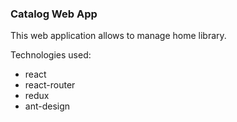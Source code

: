 ### Catalog Web App

This web application allows to manage home library.

Technologies used:
- react
- react-router
- redux
- ant-design
